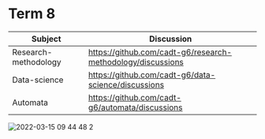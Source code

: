 # Term 8
| Subject | Discussion |
| - | - |
| Research-methodology | https://github.com/cadt-g6/research-methodology/discussions |
| Data-science | https://github.com/cadt-g6/data-science/discussions |
| Automata | https://github.com/cadt-g6/automata/discussions |

![2022-03-15 09 44 48 2](https://user-images.githubusercontent.com/29684683/158295829-081e5e41-33c7-46c9-b5ca-394a61f558db.jpg)
